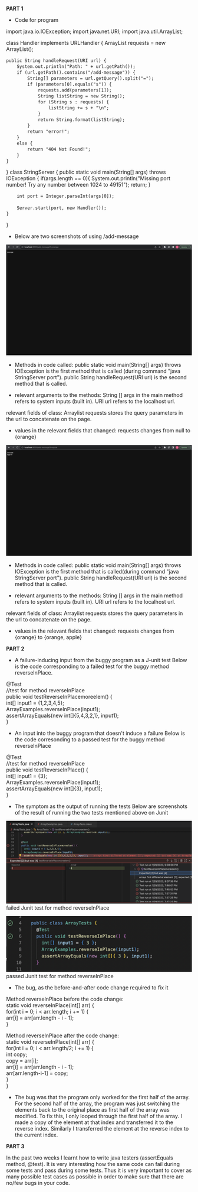 **PART 1**

* Code for program

import java.io.IOException;
import java.net.URI;
import java.util.ArrayList;

class Handler implements URLHandler {
    ArrayList<String> requests = new ArrayList<String>();

    public String handleRequest(URI url) {
        System.out.println("Path: " + url.getPath());
        if (url.getPath().contains("/add-message")) {
            String[] parameters = url.getQuery().split("=");
            if (parameters[0].equals("s")) {
                requests.add(parameters[1]);
                String listString = new String();
                for (String s : requests) {
                    listString += s + "\n";
                }
                return String.format(listString);
            }
            return "error!"; 
        }
        else {
            return "404 Not Found!";
        }
    }
}
class StringServer {
    public static void main(String[] args) throws IOException {
        if(args.length == 0){
            System.out.println("Missing port number! Try any number between 1024 to 49151");
            return;
        }

        int port = Integer.parseInt(args[0]);

        Server.start(port, new Handler());
    }
}
	
* Below are two screenshots of using /add-message

![Image](orange.png)
	
* Methods in code called: 
public static void main(String[] args) throws IOException is the first method that is called (during command "java StringServer port").
public String handleRequest(URI url) is the second method that is called.
	
* relevant arguments to the methods: 
String [] args in the main method refers to system inputs (built in).
URI url refers to the localhost url.

relevant fields of class:
Arraylist requests stores the query parameters in the url to concatenate on the page.
	
* values in the relevant fields that changed:
requests changes from null to {orange}
	
![Image](orange_apple.png)

* Methods in code called: 
public static void main(String[] args) throws IOException is the first method that is called(during command "java StringServer port").
public String handleRequest(URI url) is the second method that is called.
	
* relevant arguments to the methods: 
String [] args in the main method refers to system inputs (built in).
URI url refers to the localhost url.

relevant fields of class:
Arraylist requests stores the query parameters in the url to concatenate on the page.
	
* values in the relevant fields that changed:
requests changes from {orange} to {orange, apple}
	

**PART 2**

* A failure-inducing input from the buggy program as a J-unit test
Below is the code corresponding to a failed test for the buggy method reverseInPlace. 

@Test <br>
  //test for method reverseInPlace <br>
	public void testReverseInPlacemoreelem() { <br>
    int[] input1 = {1,2,3,4,5}; <br>
    ArrayExamples.reverseInPlace(input1); <br>
    assertArrayEquals(new int[]{5,4,3,2,1}, input1); <br>
	} <br>
  
* An input into the buggy program that doesn't induce a failure 
Below is the code corresonding to a passed test for the buggy method reverseInPlace

@Test <br>
  //test for method reverseInPlace <br>
	public void testReverseInPlace() { <br>
    int[] input1 = {3}; <br>
    ArrayExamples.reverseInPlace(input1);<br>
    assertArrayEquals(new int[]{3}, input1);<br>
	}<br>
  
* The symptom as the output of running the tests
Below are screenshots of the result of running the two tests mentioned above on Junit 

![Image](failed_test.png)
failed Junit test for method reverseInPlace

![Image](passed_test.png)
passed Junit test for method reverseInPlace

* The bug, as the before-and-after code change required to fix it

Method reverseInPlace before the code change:<br>
static void reverseInPlace(int[] arr) {<br>
    for(int i = 0; i < arr.length; i += 1) {<br>
      arr[i] = arr[arr.length - i - 1];<br>
    }<br>

Method reverseInPlace after the code change:<br>
  static void reverseInPlace(int[] arr) {<br>
    for(int i = 0; i < arr.length/2; i += 1) {<br>
      int copy; <br>
      copy = arr[i]; <br>
      arr[i] = arr[arr.length - i - 1];<br>
      arr[arr.length-i-1] = copy;<br>
    }<br>
  }<br>

* The bug was that the program only worked for the first half of the array. For the second half of the array, the program was just switching the elements back to the original place as first half of the array was modified. 
To fix this, I only looped through the first half of the array. I made a copy of the element at that index and transferred it to the reverse index. Similarly I transferred the element at the reverse index to the current index. 
	

**PART 3**
	
In the past two weeks I learnt how to write java testers (assertEquals method, @test). It is very interesting how the same code can fail during some tests and pass during some tests. Thus it is very important to cover as many possible test cases as possible in order to make sure that there are no/few bugs in your code. 

